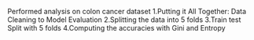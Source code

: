 Performed analysis on colon cancer dataset
1.Putting it All Together: Data Cleaning to Model Evaluation
2.Splitting the data into 5 folds
3.Train test Split with 5 folds
4.Computing the accuracies with Gini and Entropy
